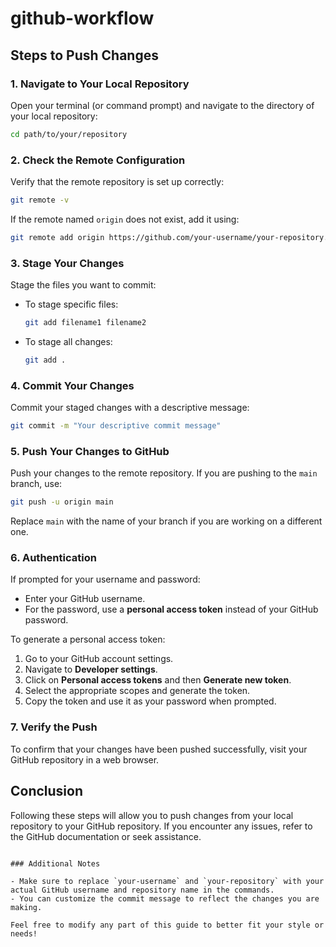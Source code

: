 # github-workflow

## Steps to Push Changes

### 1. Navigate to Your Local Repository

Open your terminal (or command prompt) and navigate to the directory of your local repository:

```bash
cd path/to/your/repository
```

### 2. Check the Remote Configuration

Verify that the remote repository is set up correctly:

```bash
git remote -v
```

If the remote named `origin` does not exist, add it using:

```bash
git remote add origin https://github.com/your-username/your-repository.git
```

### 3. Stage Your Changes

Stage the files you want to commit:

- To stage specific files:

  ```bash
  git add filename1 filename2
  ```

- To stage all changes:

  ```bash
  git add .
  ```

### 4. Commit Your Changes

Commit your staged changes with a descriptive message:

```bash
git commit -m "Your descriptive commit message"
```

### 5. Push Your Changes to GitHub

Push your changes to the remote repository. If you are pushing to the `main` branch, use:

```bash
git push -u origin main
```

Replace `main` with the name of your branch if you are working on a different one.

### 6. Authentication

If prompted for your username and password:

- Enter your GitHub username.
- For the password, use a **personal access token** instead of your GitHub password. 

To generate a personal access token:

1. Go to your GitHub account settings.
2. Navigate to **Developer settings**.
3. Click on **Personal access tokens** and then **Generate new token**.
4. Select the appropriate scopes and generate the token.
5. Copy the token and use it as your password when prompted.

### 7. Verify the Push

To confirm that your changes have been pushed successfully, visit your GitHub repository in a web browser.

## Conclusion

Following these steps will allow you to push changes from your local repository to your GitHub repository. If you encounter any issues, refer to the GitHub documentation or seek assistance.
```

### Additional Notes

- Make sure to replace `your-username` and `your-repository` with your actual GitHub username and repository name in the commands.
- You can customize the commit message to reflect the changes you are making.

Feel free to modify any part of this guide to better fit your style or needs!
